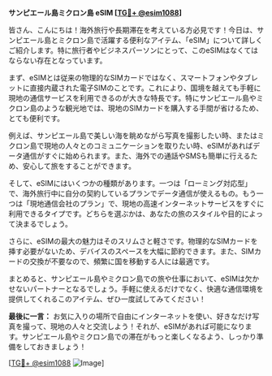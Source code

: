 **サンピエール島ミクロン島 eSIM [[TG💪+ @esim1088](https://t.me/s/esim1088)]**

皆さん、こんにちは！海外旅行や長期滞在を考えている方必見です！今日は、サンピエール島とミクロン島で活躍する便利なアイテム、「eSIM」について詳しくご紹介します。特に旅行者やビジネスパーソンにとって、このeSIMはなくてはならない存在となっています。

まず、eSIMとは従来の物理的なSIMカードではなく、スマートフォンやタブレットに直接内蔵された電子SIMのことです。これにより、国境を越えても手軽に現地の通信サービスを利用できるのが大きな特長です。特にサンピエール島やミクロン島のような観光地では、現地のSIMカードを購入する手間が省けるため、とても便利です。

例えば、サンピエール島で美しい海を眺めながら写真を撮影したい時、またはミクロン島で現地の人々とのコミュニケーションを取りたい時、eSIMがあればデータ通信がすぐに始められます。また、海外での通話やSMSも簡単に行えるため、安心して旅をすることができます。

そして、eSIMにはいくつかの種類があります。一つは「ローミング対応型」で、海外旅行中に自分の契約しているプランでデータ通信が使えるもの。もう一つは「現地通信会社のプラン」で、現地の高速インターネットサービスをすぐに利用できるタイプです。どちらを選ぶかは、あなたの旅のスタイルや目的によって決まるでしょう。

さらに、eSIMの最大の魅力はそのスリムさと軽さです。物理的なSIMカードを挿す必要がないため、デバイスのスペースを大幅に節約できます。また、SIMカードの交換が不要なので、頻繁に国を移動する人には最適です。

まとめると、サンピエール島やミクロン島での旅や仕事において、eSIMは欠かせないパートナーとなるでしょう。手軽に使えるだけでなく、快適な通信環境を提供してくれるこのアイテム、ぜひ一度試してみてください！

**最後に一言：**
お気に入りの場所で自由にインターネットを使い、好きなだけ写真を撮って、現地の人々と交流しよう！それが、eSIMがあれば可能になります。サンピエール島やミクロン島での滞在がもっと楽しくなるよう、しっかり準備をしておきましょう！

[[TG💪+ @esim1088](https://t.me/s/esim1088) ![Image](https://i.postimg.cc/Y0z9fWf4/image.png)]